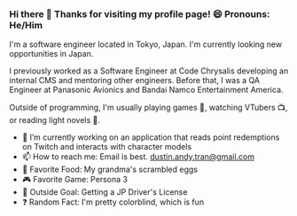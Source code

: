 ### Hi there 👋 Thanks for visiting my profile page! 😄 Pronouns: He/Him

I'm a software engineer located in Tokyo, Japan. I'm currently looking new opportunities in Japan.

I previously worked as a Software Engineer at Code Chrysalis developing an internal CMS and mentoring other engineers. Before that, I was a QA Engineer at Panasonic Avionics and Bandai Namco Entertainment America. 

Outside of programming, I'm usually playing games 🎲, watching VTubers 📺, or reading light novels 📖.

- 🔭 I’m currently working on an application that reads point redemptions on Twitch and interacts with character models
- 📫 How to reach me: Email is best. dustin.andy.tran@gmail.com
- 🍴 Favorite Food: My grandma's scrambled eggs
- 🎮 Favorite Game: Persona 3
- 👷 Outside Goal: Getting a JP Driver's License
- ❓ Random Fact: I'm pretty colorblind, which is fun


<!--
**DennoDin/DennoDin** is a ✨ _special_ ✨ repository because its `README.md` (this file) appears on your GitHub profile.

Here are some ideas to get you started:

- 🔭 I’m currently working on ...
- 🌱 I’m currently learning ...
- 👯 I’m looking to collaborate on ...
- 🤔 I’m looking for help with ...
- 💬 Ask me about ...
- 📫 How to reach me: ...
- 😄 Pronouns: ...
- ⚡ Fun fact: ...
-->
